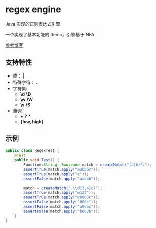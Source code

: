 # regex engine

Java 实现的正则表达式引擎

一个实现了基本功能的 demo，引擎基于 NFA

[参考博客](https://deniskyashif.com/2019/02/17/implementing-a-regular-expression-engine/)

## 支持特性
- 或： **|**
- 特殊字符： **.**
- 字符集: 
  - **\d**  **\D**
  - **\w**  **\W**
  - **\s**  **\S**
- 量词： 
  - **+**  **?**  **\***
  - **{low, high}**

## 示例
```java
public class RegexTest {
    @Test
    public void Test() {
        Function<String, Boolean> match = createMatch("(a|b)*c");
        assertTrue(match.apply("aabbbc"));
        assertTrue(match.apply("c"));
        assertFalse(match.apply("aabbb"));
        
        match = createMatch(".\\d{3,4}c?");
        assertTrue(match.apply("w123"));
        assertTrue(match.apply("c0000c"));
        assertFalse(match.apply("000c"));
        assertFalse(match.apply("a00ac"));
        assertFalse(match.apply("b000b"));
    }
}
```
